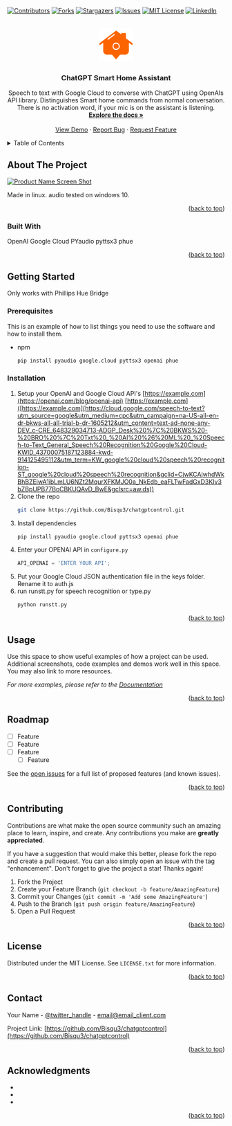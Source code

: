 <!-- Improved compatibility of back to top link: See: https://github.com/othneildrew/Best-README-Template/pull/73 -->
<a name="readme-top"></a>
<!--
*** Thanks for checking out the Best-README-Template. If you have a suggestion
*** that would make this better, please fork the repo and create a pull request
*** or simply open an issue with the tag "enhancement".
*** Don't forget to give the project a star!
*** Thanks again! Now go create something AMAZING! :D
-->



<!-- PROJECT SHIELDS -->
<!--
*** I'm using markdown "reference style" links for readability.
*** Reference links are enclosed in brackets [ ] instead of parentheses ( ).
*** See the bottom of this document for the declaration of the reference variables
*** for contributors-url, forks-url, etc. This is an optional, concise syntax you may use.
*** https://www.markdownguide.org/basic-syntax/#reference-style-links
-->
[![Contributors][contributors-shield]][contributors-url]
[![Forks][forks-shield]][forks-url]
[![Stargazers][stars-shield]][stars-url]
[![Issues][issues-shield]][issues-url]
[![MIT License][license-shield]][license-url]
[![LinkedIn][linkedin-shield]][linkedin-url]



<!-- PROJECT LOGO -->
<br />
<div align="center">
  <a href="https://github.com/Bisqu3/chatgptcontrol">
    <img src="images/logo.png" alt="Logo" width="80" height="80">
  </a>

<h3 align="center">ChatGPT Smart Home Assistant</h3>

  <p align="center">
    Speech to text with Google Cloud to converse with ChatGPT using OpenAIs API library.
    Distinguishes Smart home commands from normal conversation.
    There is no activation word, if your mic is on the assistant is listening.
    <br />
    <a href="https://github.com/Bisqu3/chatgptcontrol"><strong>Explore the docs »</strong></a>
    <br />
    <br />
    <a href="https://github.com/Bisqu3/chatgptcontrol">View Demo</a>
    ·
    <a href="https://github.com/Bisqu3/chatgptcontrol/issues">Report Bug</a>
    ·
    <a href="https://github.com/Bisqu3/chatgptcontrol/issues">Request Feature</a>
  </p>
</div>



<!-- TABLE OF CONTENTS -->
<details>
  <summary>Table of Contents</summary>
  <ol>
    <li>
      <a href="#about-the-project">About The Project</a>
      <ul>
        <li><a href="#built-with">Built With</a></li>
      </ul>
    </li>
    <li>
      <a href="#getting-started">Getting Started</a>
      <ul>
        <li><a href="#prerequisites">Prerequisites</a></li>
        <li><a href="#installation">Installation</a></li>
      </ul>
    </li>
    <li><a href="#usage">Usage</a></li>
    <li><a href="#roadmap">Roadmap</a></li>
    <li><a href="#contributing">Contributing</a></li>
    <li><a href="#license">License</a></li>
    <li><a href="#contact">Contact</a></li>
    <li><a href="#acknowledgments">Acknowledgments</a></li>
  </ol>
</details>



<!-- ABOUT THE PROJECT -->
## About The Project

[![Product Name Screen Shot][product-screenshot]](https://example.com)

Made in linux. audio tested on windows 10.

<p align="right">(<a href="#readme-top">back to top</a>)</p>



### Built With

OpenAI
Google Cloud
PYaudio
pyttsx3
phue

<p align="right">(<a href="#readme-top">back to top</a>)</p>



<!-- GETTING STARTED -->
## Getting Started
Only works with Phillips Hue Bridge

### Prerequisites

This is an example of how to list things you need to use the software and how to install them.
* npm
  ```sh
  pip install pyaudio google.cloud pyttsx3 openai phue
  ```

### Installation

1. Setup your OpenAI and Google Cloud API's [https://example.com](https://openai.com/blog/openai-api) [https://example.com]([https://example.com](https://cloud.google.com/speech-to-text?utm_source=google&utm_medium=cpc&utm_campaign=na-US-all-en-dr-bkws-all-all-trial-b-dr-1605212&utm_content=text-ad-none-any-DEV_c-CRE_648329034713-ADGP_Desk%20%7C%20BKWS%20-%20BRO%20%7C%20Txt%20_%20AI%20%26%20ML%20_%20Speech-to-Text_General_Speech%20Recognition%20Google%20Cloud-KWID_43700075187123884-kwd-914125495112&utm_term=KW_google%20cloud%20speech%20recognition-ST_google%20cloud%20speech%20recognition&gclid=CjwKCAjwhdWkBhBZEiwA1ibLmLU6NZt2MqurXFKMJO0a_NkEdb_eaFLTwFadGxD3KIv3bZBpUPB77BoCBKUQAvD_BwE&gclsrc=aw.ds))
2. Clone the repo
   ```sh
   git clone https://github.com/Bisqu3/chatgptcontrol.git
   ```
3. Install dependencies
   ```sh
   pip install pyaudio google.cloud pyttsx3 openai phue
   ```
4. Enter your OPENAI API in `configure.py`
   ```py
   API_OPENAI = 'ENTER YOUR API';
   ```
5. Put your Google Cloud JSON authentication file in the keys folder.
   Rename it to auth.js
6. run runstt.py for speech recognition or type.py
   ```sh
   python runstt.py
   ``` 
<p align="right">(<a href="#readme-top">back to top</a>)</p>



<!-- USAGE EXAMPLES -->
## Usage

Use this space to show useful examples of how a project can be used. Additional screenshots, code examples and demos work well in this space. You may also link to more resources.

_For more examples, please refer to the [Documentation](https://example.com)_

<p align="right">(<a href="#readme-top">back to top</a>)</p>



<!-- ROADMAP -->
## Roadmap

- [ ] Feature
- [ ] Feature
- [ ] Feature
    - [ ] Feature

See the [open issues](https://github.com/Bisqu3/chatgptcontrol/issues) for a full list of proposed features (and known issues).

<p align="right">(<a href="#readme-top">back to top</a>)</p>



<!-- CONTRIBUTING -->
## Contributing

Contributions are what make the open source community such an amazing place to learn, inspire, and create. Any contributions you make are **greatly appreciated**.

If you have a suggestion that would make this better, please fork the repo and create a pull request. You can also simply open an issue with the tag "enhancement".
Don't forget to give the project a star! Thanks again!

1. Fork the Project
2. Create your Feature Branch (`git checkout -b feature/AmazingFeature`)
3. Commit your Changes (`git commit -m 'Add some AmazingFeature'`)
4. Push to the Branch (`git push origin feature/AmazingFeature`)
5. Open a Pull Request

<p align="right">(<a href="#readme-top">back to top</a>)</p>



<!-- LICENSE -->
## License

Distributed under the MIT License. See `LICENSE.txt` for more information.

<p align="right">(<a href="#readme-top">back to top</a>)</p>



<!-- CONTACT -->
## Contact

Your Name - [@twitter_handle](https://twitter.com/twitter_handle) - email@email_client.com

Project Link: [https://github.com/Bisqu3/chatgptcontrol](https://github.com/Bisqu3/chatgptcontrol)

<p align="right">(<a href="#readme-top">back to top</a>)</p>



<!-- ACKNOWLEDGMENTS -->
## Acknowledgments

* [](Banquo)
* []()
* []()

<p align="right">(<a href="#readme-top">back to top</a>)</p>



<!-- MARKDOWN LINKS & IMAGES -->
<!-- https://www.markdownguide.org/basic-syntax/#reference-style-links -->
[contributors-shield]: https://img.shields.io/github/contributors/Bisqu3/chatgptcontrol.svg?style=for-the-badge
[contributors-url]: https://github.com/Bisqu3/chatgptcontrol/graphs/contributors
[forks-shield]: https://img.shields.io/github/forks/Bisqu3/chatgptcontrol.svg?style=for-the-badge
[forks-url]: https://github.com/Bisqu3/chatgptcontrol/network/members
[stars-shield]: https://img.shields.io/github/stars/Bisqu3/chatgptcontrol.svg?style=for-the-badge
[stars-url]: https://github.com/Bisqu3/chatgptcontrol/stargazers
[issues-shield]: https://img.shields.io/github/issues/Bisqu3/chatgptcontrol.svg?style=for-the-badge
[issues-url]: https://github.com/Bisqu3/chatgptcontrol/issues
[license-shield]: https://img.shields.io/github/license/Bisqu3/chatgptcontrol.svg?style=for-the-badge
[license-url]: https://github.com/Bisqu3/chatgptcontrol/blob/master/LICENSE.txt
[linkedin-shield]: https://img.shields.io/badge/-LinkedIn-black.svg?style=for-the-badge&logo=linkedin&colorB=555
[linkedin-url]: https://linkedin.com/in/linkedin_username
[product-screenshot]: images/screenshot.png
[Next.js]: https://img.shields.io/badge/next.js-000000?style=for-the-badge&logo=nextdotjs&logoColor=white
[Next-url]: https://nextjs.org/
[React.js]: https://img.shields.io/badge/React-20232A?style=for-the-badge&logo=react&logoColor=61DAFB
[React-url]: https://reactjs.org/
[Vue.js]: https://img.shields.io/badge/Vue.js-35495E?style=for-the-badge&logo=vuedotjs&logoColor=4FC08D
[Vue-url]: https://vuejs.org/
[Angular.io]: https://img.shields.io/badge/Angular-DD0031?style=for-the-badge&logo=angular&logoColor=white
[Angular-url]: https://angular.io/
[Svelte.dev]: https://img.shields.io/badge/Svelte-4A4A55?style=for-the-badge&logo=svelte&logoColor=FF3E00
[Svelte-url]: https://svelte.dev/
[Laravel.com]: https://img.shields.io/badge/Laravel-FF2D20?style=for-the-badge&logo=laravel&logoColor=white
[Laravel-url]: https://laravel.com
[Bootstrap.com]: https://img.shields.io/badge/Bootstrap-563D7C?style=for-the-badge&logo=bootstrap&logoColor=white
[Bootstrap-url]: https://getbootstrap.com
[JQuery.com]: https://img.shields.io/badge/jQuery-0769AD?style=for-the-badge&logo=jquery&logoColor=white
[JQuery-url]: https://jquery.com 
